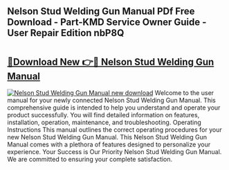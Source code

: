 ## Nelson Stud Welding Gun Manual PDf Free Download - Part-KMD Service Owner Guide - User Repair Edition nbP8Q

# <h2><a href="http://bc66783.oget.top/?id=Nelson+Stud+Welding+Gun+Manual">🔗Download New 👉🔴 Nelson Stud Welding Gun Manual</a></h2>

[![Nelson Stud Welding Gun Manual new download](https://i.imgur.com/5g1atiW.png)](http://bc66783.oget.top/?id=Nelson+Stud+Welding+Gun+Manual)
Welcome to the user manual for your newly connected Nelson Stud Welding Gun Manual. This comprehensive guide is intended to help you understand and operate your product successfully. You will find detailed information on features, installation, operation, maintenance, and troubleshooting. Operating Instructions This manual outlines the correct operating procedures for your new Nelson Stud Welding Gun Manual. This Nelson Stud Welding Gun Manual comes with a plethora of features designed to personalize your experience. Your Success is Our Priority Nelson Stud Welding Gun Manual. We are committed to ensuring your complete satisfaction.
